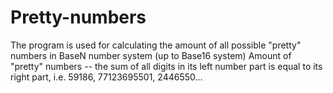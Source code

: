 # Pretty-numbers
The program is used for calculating the amount of all possible "pretty" numbers in BaseN number system (up to Base16 system) 
Amount of "pretty" numbers -- the sum of all digits in its left number part is equal to its right part, i.e. 59186, 77123695501, 2446550...

